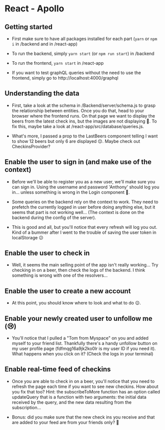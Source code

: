 # React - Apollo

## Getting started

- First make sure to have all packages installed for each part (`yarn` or `npm i` in /backend and in /react-app)
- To run the backend, simply `yarn start` (or `npm run start`) in /backend
- To run the frontend, `yarn start` in /react-app

- If you want to test graphQL queries without the need to use the frontend, simply go to http://localhost:4000/graphql

## Understanding the data

- First, take a look at the schema in /Backend/server/schema.js to grasp the relationship between entities.
  Once you do that, head to your browser where the frontend runs. On that page we want to display the beers from the latest check ins, but the images are not displaying 🤔.
  To fix this, maybe take a look at /react-app/src/database/queries.js.

- What's more, I passed a prop to the LastBeers component telling I want to show 12 beers but only 6 are displayed 😔. Maybe check out CheckinsProvider?

## Enable the user to sign in (and make use of the context)

- Before we'll be able to register you as a new user, we'll make sure you can sign in. Using the username and password 'Anthony' should log you in... unless something is wrong in the Login component 🤭.

- Some queries on the backend rely on the context to work. They need to prefetch the currently logged in user before doing anything else, but it seems that part is not working well... (The context is done on the backend during the config of the server).

- This is good and all, but you'll notice that every refresh will log you out. Kind of a bummer after I went to the trouble of saving the user token in localStorage 😕

## Enable the user to check in

- Well, it seems the main selling point of the app isn't really working... Try checking in on a beer, then check the logs of the backend. I think something is wrong with one of the resolvers...

## Enable the user to create a new account

- At this point, you should know where to look and what to do 😉.

## Enable your newly created user to unfollow me (😢)

- You'll notice that I pulled a "Tom from Myspace" on you and added myself to your friend list. Thankfully there's a handy unfollow button on my user profile page (fdfmqg16a9jk2ko0lr is my user ID if you need it). What happens when you click on it? (Check the logs in your terminal)

## Enable real-time feed of checkins

- Once you are able to check in on a beer, you'll notice that you need to refresh the page each time if you want to see new checkins. How about you fix that too? Hint: the subscribeToMore function has an option called updateQuery that is a function with two arguments: the initial data received by the query, and the new data resulting from the subscription...

- Bonus: did you make sure that the new check ins you receive and that are added to your feed are from your friends only? 🤯
